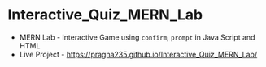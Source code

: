 # Interactive_Quiz_MERN_Lab

* MERN Lab - Interactive Game using `confirm`, `prompt` in Java Script and HTML
* Live Project - https://pragna235.github.io/Interactive_Quiz_MERN_Lab/
